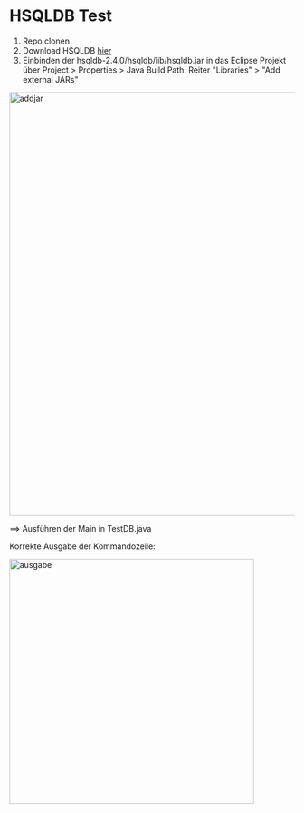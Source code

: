 # HSQLDB Test

1. Repo clonen
2. Download HSQLDB [hier](http://hsqldb.org/)
3. Einbinden der hsqldb-2.4.0/hsqldb/lib/hsqldb.jar in das Eclipse Projekt über Project > Properties > Java Build Path: Reiter "Libraries" > "Add external JARs"
<img width="747" alt="addjar" src="https://cloud.githubusercontent.com/assets/28089930/25780901/3274a3b2-3328-11e7-94f7-086c63e3c049.png">

==> Ausführen der Main in TestDB.java

Korrekte Ausgabe der Kommandozeile:

<img width="432" alt="ausgabe" src="https://cloud.githubusercontent.com/assets/28089930/25780896/066fd08e-3328-11e7-8889-fd40a473a6a9.png">
